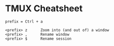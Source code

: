 # TMUX Cheatsheet

```
prefix = Ctrl + a

<prefix> z      Zoom into (and out of) a window
<prefix> ,      Rename window
<prefix> $      Rename session
```
